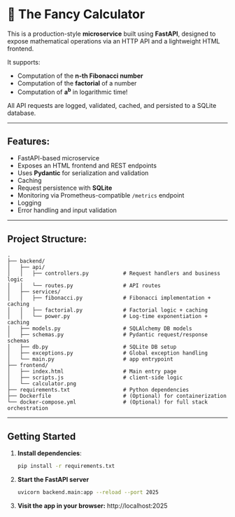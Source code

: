 # 🧮 The Fancy Calculator

This is a production-style **microservice** built using **FastAPI**, designed to expose mathematical operations via an HTTP API and a lightweight HTML frontend.

It supports:
- Computation of the **n-th Fibonacci number**
- Computation of the **factorial** of a number
- Computation of **a<sup>b</sup>** in logarithmic time!

All API requests are logged, validated, cached, and persisted to a SQLite database.

---

## Features:

- FastAPI-based microservice
- Exposes an HTML frontend and REST endpoints
- Uses **Pydantic** for serialization and validation
- Caching
- Request persistence with **SQLite**
- Monitoring via Prometheus-compatible `/metrics` endpoint
- Logging
- Error handling and input validation

---

## Project Structure:
```
.
├── backend/
│   ├── api/
│   │   ├── controllers.py           # Request handlers and business logic
│   │   └── routes.py                # API routes
│   ├── services/
│   │   ├── fibonacci.py             # Fibonacci implementation + caching
│   │   ├── factorial.py             # Factorial logic + caching
│   │   └── power.py                 # Log-time exponentiation + caching
│   ├── models.py                    # SQLAlchemy DB models
│   ├── schemas.py                   # Pydantic request/response schemas
│   ├── db.py                        # SQLite DB setup
│   ├── exceptions.py                # Global exception handling
│   └── main.py                      # app entrypoint
├── frontend/
│   ├── index.html                   # Main entry page
│   ├── scripts.js                   # client-side logic
│   └── calculator.png
├── requirements.txt                 # Python dependencies
├── Dockerfile                       # (Optional) for containerization
└── docker-compose.yml               # (Optional) for full stack orchestration
```

---

## Getting Started

1. **Install dependencies**:
   ```bash
   pip install -r requirements.txt
   
2. **Start the FastAPI server**
   ```bash
   uvicorn backend.main:app --reload --port 2025

2. **Visit the app in your browser:**
   http://localhost:2025